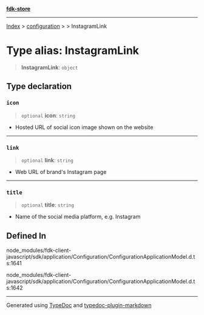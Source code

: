 [**fdk-store**](../../../README.md)
***

[Index](../../../API.md) > [configuration](../../README.md) > [<internal>](../README.md) > InstagramLink

# Type alias: InstagramLink

> **InstagramLink**: `object`

## Type declaration

### `icon`

> `optional` **icon**: `string`

- Hosted URL of social icon image shown on the website

***

### `link`

> `optional` **link**: `string`

- Web URL of brand's Instagram page

***

### `title`

> `optional` **title**: `string`

- Name of the social media platform, e.g. Instagram

## Defined In

node\_modules/fdk-client-javascript/sdk/application/Configuration/ConfigurationApplicationModel.d.ts:1641

node\_modules/fdk-client-javascript/sdk/application/Configuration/ConfigurationApplicationModel.d.ts:1642

***
Generated using [TypeDoc](https://typedoc.org/) and [typedoc-plugin-markdown](https://www.npmjs.com/package/typedoc-plugin-markdown)
